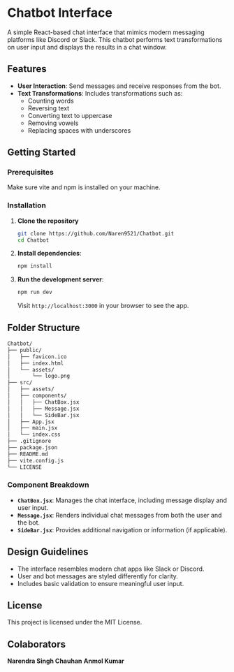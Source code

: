 # Chatbot Interface

A simple React-based chat interface that mimics modern messaging platforms like Discord or Slack. This chatbot performs text transformations on user input and displays the results in a chat window.

## Features

- **User Interaction**: Send messages and receive responses from the bot.
- **Text Transformations**: Includes transformations such as:
  - Counting words
  - Reversing text
  - Converting text to uppercase
  - Removing vowels
  - Replacing spaces with underscores

## Getting Started

### Prerequisites

Make sure vite and npm is installed on your machine.

### Installation

1. **Clone the repository**

   ```bash
   git clone https://github.com/Naren9521/Chatbot.git
   cd Chatbot
   ```

2. **Install dependencies**:
   ```bash
   npm install
   ```

4. **Run the development server**:
   ```bash
   npm run dev
   ```
   
   Visit `http://localhost:3000` in your browser to see the app.

## Folder Structure 
  ```bash
 Chatbot/
├── public/
│   ├── favicon.ico
│   ├── index.html
│   └── assets/
│       └── logo.png
├── src/
│   ├── assets/
│   ├── components/
│   │   ├── ChatBox.jsx
│   │   ├── Message.jsx
│   │   └── SideBar.jsx
│   ├── App.jsx
│   ├── main.jsx
│   └── index.css
├── .gitignore
├── package.json
├── README.md
├── vite.config.js
└── LICENSE
```

### Component Breakdown

- **`ChatBox.jsx`**: Manages the chat interface, including message display and user input.
- **`Message.jsx`**: Renders individual chat messages from both the user and the bot.
- **`SideBar.jsx`**: Provides additional navigation or information (if applicable).

## Design Guidelines

- The interface resembles modern chat apps like Slack or Discord.
- User and bot messages are styled differently for clarity.
- Includes basic validation to ensure meaningful user input.

## License

This project is licensed under the MIT License.

## Colaborators
**Narendra Singh Chauhan**
**Anmol Kumar**



